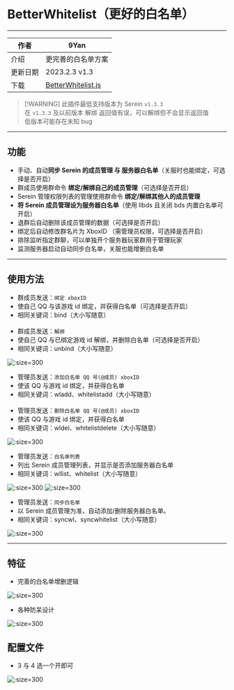 # BetterWhitelist（更好的白名单）

---

| 作者     | 9Yan                                                                  |
| -------- | --------------------------------------------------------------------- |
| 介绍     | 更完善的白名单方案                                                    |
| 更新日期 | 2023.2.3 v1.3                                                         |
| 下载     | [BetterWhitelist.js](JS/BetterWhitelist/BetterWhitelist.js ":ignore") |

> [!WARNING] 此插件最低支持版本为 Serein `v1.3.3`<br />
> 在 `v1.3.3` 及以前版本 解绑 返回值有误，可以解绑但不会显示返回值<br />
> 低版本可能存在未知 bug

---

## 功能

-   手动、自动**同步 Serein 的成员管理 与 服务器白名单**（关服时也能绑定，可选择是否开启）
-   群成员使用群命令 **绑定/解绑自己的成员管理**（可选择是否开启）
-   Serein 管理权限列表的管理使用群命令 **绑定/解绑其他人的成员管理**
-   **将 Serein 成员管理设为服务器白名单**（使用 llbds 且关闭 bds 内置白名单可开启）
-   退群后自动删除该成员管理的数据（可选择是否开启）
-   绑定后自动修改群名片为 XboxID （需管理员权限，可选择是否开启）
-   排除监听指定群聊，可以单独开个服务器玩家群用于管理玩家
-   监测服务器启动自动同步白名单，关服也能增删白名单

---

## 使用方法

-   群成员发送：`绑定 xboxID`
-   使自己 QQ 与该游戏 id 绑定，并获得白名单（可选择是否开启）
-   相同关键词：bind（大小写随意）<br /><br />
-   群成员发送：`解绑`
-   使自己 QQ 与已绑定游戏 id 解绑，并删除白名单（可选择是否开启）
-   相同关键词：unbind（大小写随意）

![](1.png ":size=300")

-   管理员发送：`添加白名单 QQ 号(@成员) xboxID`
-   使该 QQ 与游戏 id 绑定，并获得白名单
-   相同关键词：wladd、whitelistadd（大小写随意）<br /><br />
-   管理员发送：`删除白名单 QQ 号(@成员) xboxID`
-   使该 QQ 与游戏 id 绑定，并获得白名单
-   相同关键词：wldel、whitelistdelete（大小写随意）

![](2.png ":size=300")

-   管理员发送：`白名单列表`
-   列出 Serein 成员管理列表，并显示是否添加服务器白名单
-   相同关键词：wllist、whitelist（大小写随意）

![](3.png ":size=300")
![](4.png ":size=300")

-   管理员发送：`同步白名单`
-   以 Serein 成员管理为准，自动添加/删除服务器白名单。
-   相同关键词：syncwl、syncwhitelist（大小写随意）

![](5.png ":size=300")

---

## 特征

-   完善的白名单增删逻辑

![](6.png ":size=300")

-   各种防呆设计

![](7.png ":size=300")

## 配置文件

-   3 与 4 选一个开即可

![](8.png ":size=300")
